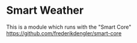 # Smart Weather
This is a module which runs with the "Smart Core" https://github.com/frederikdengler/smart-core